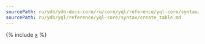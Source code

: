 ```yaml
---
sourcePath: ru/ydb/ydb-docs-core/ru/core/yql/reference/yql-core/syntax/create_table.md
sourcePath: ru/ydb/yql/reference/yql-core/syntax/create_table.md
---
```

{% include [x](_includes/create_table.md) %}
